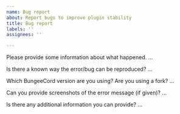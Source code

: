 ```yaml
---
name: Bug report
about: Report bugs to improve plugin stability
title: Bug report
labels: ''
assignees: ''

---
```


Please provide some information about what happened.
...

Is there a known way the error/bug can be reproduced?
...

Which BungeeCord version are you using? Are you using a fork?
...

Can you provide screenshots of the error message (if given)?
...

Is there any additional information you can provide?
...
